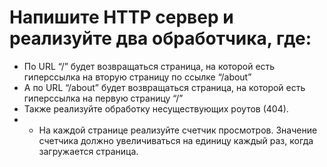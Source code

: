 # Напишите HTTP сервер и реализуйте два обработчика, где:

* По URL “/” будет возвращаться страница, на которой есть гиперссылка на вторую страницу по ссылке “/about”
* А по URL “/about” будет возвращаться страница, на которой есть гиперссылка на первую страницу “/”
* Также реализуйте обработку несуществующих роутов (404).
* * На каждой странице реализуйте счетчик просмотров. Значение счетчика должно увеличиваться на единицу каждый раз, когда загружается страница.
